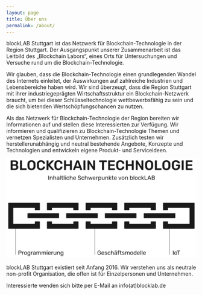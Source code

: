 ```yaml
---
layout: page
title: Über uns
permalink: /about/
---
```


blockLAB Stuttgart ist das Netzwerk für Blockchain-Technologie in der Region Stuttgart. Der Ausgangspunkt unserer Zusammenarbeit ist das Leitbild des „Blockchain Labors“, eines Orts für Untersuchungen und Versuche rund um die Blockchain-Technologie.

Wir glauben, dass die Blockchain-Technologie einen grundlegenden Wandel des Internets einleitet, der Auswirkungen auf zahlreiche Industrien und Lebensbereiche haben wird. Wir sind überzeugt, dass die Region Stuttgart mit ihrer industriegeprägten Wirtschaftsstruktur ein Blockchain-Netzwerk braucht, um bei dieser Schlüsseltechnologie wettbewerbsfähig zu sein und die sich bietenden Wertschöpfungschancen zu nutzen.

Als das Netzwerk für Blockchain-Technologie der Region bereiten wir Informationen auf und stellen diese Interessierten zur Verfügung. Wir informieren und qualifizieren zu Blockchain-Technologie Themen und vernetzen Spezialisten und Unternehmen. Zusätzlich testen wir herstellerunabhängig und neutral bestehende Angebote, Konzepte und Technologien und entwickeln eigene Produkt- und Serviceideen.

<img src="/assets/images/blockchain_schwerpunkte-blocklab-stgt-04.svg" alt="Schwerpunkte blockLAB">

blockLAB Stuttgart existiert seit Anfang 2016. Wir verstehen uns als neutrale non-profit Organisation, die offen ist für Einzelpersonen und Unternehmen.

Interessierte wenden sich bitte per E-Mail an info(at)blocklab.de
